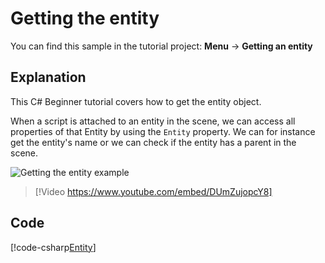 # Getting the entity
You can find this sample in the tutorial project: **Menu** -> **Getting an entity** 

## Explanation
This C# Beginner tutorial covers how to get the entity object.

When a script is attached to an entity in the scene, we can access all properties of that Entity by using the `Entity` property. We can for instance get the entity's name or we can check if the entity has a parent in the scene.

![Getting the entity example](media/getting-the-entity.webp)

> [!Video https://www.youtube.com/embed/DUmZujopcY8]

<!--## My lovely path

{{ _strideLocalPath }}

{{#_names}}
  	<p>Name: {{.}}</p>
{{/_names}}-->

## Code
<!--[!code-csharp[Entity]({{ _strideLocalPath }}/GettingTheEntityDemo.cs)]-->

[!code-csharp[Entity](../../../../stride/samples/Tutorials/CSharpBeginner/CSharpBeginner/CSharpBeginner.Game/Code/GettingTheEntityDemo.cs)]
